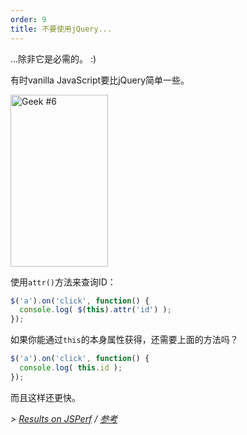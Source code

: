 ```yaml
---
order: 9
title: 不要使用jQuery...
---
```


...除非它是必需的。 :)

有时vanilla JavaScript要比jQuery简单一些。

<div class="img-right">
  <img id="geek-6" class="icos-geek" src="http://browserdiet.com/en/assets/img/6.png" alt="Geek #6" width="156" height="275" />
</div>

使用`attr()`方法来查询ID：

```js
$('a').on('click', function() {
  console.log( $(this).attr('id') );
});
```

如果你能通过`this`的本身属性获得，还需要上面的方法吗？

```js
$('a').on('click', function() {
  console.log( this.id );
});
```

而且这样还更快。

*> [Results on JSPerf](http://jsperf.com/browser-diet-this-attr-id-vs-this-id) / [参考](https://github.com/zenorocha/browser-diet/wiki/References#dont-use-jquery)*

